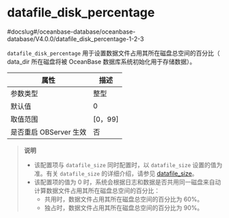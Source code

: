 datafile_disk_percentage
=============================================
#docslug#/oceanbase-database/oceanbase-database/V4.0.0/datafile_disk_percentage-1-2-3

`datafile_disk_percentage` 用于设置数据文件占用其所在磁盘总空间的百分比（ data_dir 所在磁盘将被 OceanBase 数据库系统初始化用于存储数据）。


|      **属性**      |  **描述**  |
|------------------|----------|
| 参数类型             | 整型       |
| 默认值              | 0       |
| 取值范围             | \[0，99\] |
| 是否重启 OBServer 生效 | 否        |


> **说明**
>
> * 该配置项与 `datafile_size` 同时配置时，以 `datafile_size` 设置的值为准。有关 `datafile_size` 的详细介绍，请参见 [datafile_size](../300.cluster-level-configuration-items-1/5400.datafile_size-1-2-3.md)。
> * 该配置项的值为 0 时，系统会根据日志和数据是否共用同一磁盘来自动计算数据文件占用其所在磁盘总空间的百分比：
>   * 共用时，数据文件占用其所在磁盘总空间的百分比为 60%。
>   * 独占时，数据文件占用其所在磁盘总空间的百分比为 90%。
